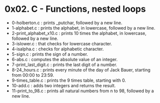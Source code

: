 # 0x02. C - Functions, nested loops

* 0-holberton.c : prints _putchar, followed by a new line.
* 1-alphabet.c : prints the alphabet, in lowercase, followed by a new line.
* 2-print_alphabet_x10.c : prints 10 times the alphabet, in lowercase, followed by a new line.
* 3-islower.c : that checks for lowercase character.
* 4-isalpha.c : checks for alphabetic character.
* 5-sign.c : prints the sign of a number.
* 6-abs.c : computes the absolute value of an integer.
* 7-print_last_digit.c : prints the last digit of a number.
* 8-24_hours.c : prints every minute of the day of Jack Bauer, starting from 00:00 to 23:59.
* 9-times_table.c : prints the 9 times table, starting with 0.
* 10-add.c : adds two integers and returns the result.
* 11-print_to_98.c : prints all natural numbers from n to 98, followed by a new line.

